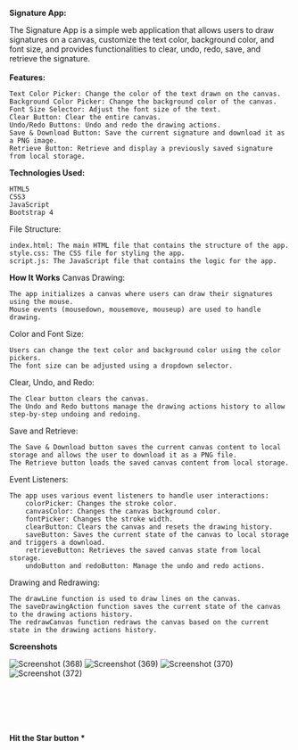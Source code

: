 **Signature App:**

The Signature App is a simple web application that allows users to draw signatures on a canvas, customize the text color, background color, and font size, and provides functionalities to clear, undo, redo, save, and retrieve the signature.
<br/>
<br/>
**Features:**

    Text Color Picker: Change the color of the text drawn on the canvas.
    Background Color Picker: Change the background color of the canvas.
    Font Size Selector: Adjust the font size of the text.
    Clear Button: Clear the entire canvas.
    Undo/Redo Buttons: Undo and redo the drawing actions.
    Save & Download Button: Save the current signature and download it as a PNG image.
    Retrieve Button: Retrieve and display a previously saved signature from local storage.

**Technologies Used:**

    HTML5
    CSS3
    JavaScript
    Bootstrap 4

File Structure:

    index.html: The main HTML file that contains the structure of the app.
    style.css: The CSS file for styling the app.
    script.js: The JavaScript file that contains the logic for the app.

**How It Works**
Canvas Drawing:

    The app initializes a canvas where users can draw their signatures using the mouse.
    Mouse events (mousedown, mousemove, mouseup) are used to handle drawing.

Color and Font Size:

    Users can change the text color and background color using the color pickers.
    The font size can be adjusted using a dropdown selector.

Clear, Undo, and Redo:

    The Clear button clears the canvas.
    The Undo and Redo buttons manage the drawing actions history to allow step-by-step undoing and redoing.

Save and Retrieve:

    The Save & Download button saves the current canvas content to local storage and allows the user to download it as a PNG file.
    The Retrieve button loads the saved canvas content from local storage.

Event Listeners:

    The app uses various event listeners to handle user interactions:
        colorPicker: Changes the stroke color.
        canvasColor: Changes the canvas background color.
        fontPicker: Changes the stroke width.
        clearButton: Clears the canvas and resets the drawing history.
        saveButton: Saves the current state of the canvas to local storage and triggers a download.
        retrieveButton: Retrieves the saved canvas state from local storage.
        undoButton and redoButton: Manage the undo and redo actions.

Drawing and Redrawing:

    The drawLine function is used to draw lines on the canvas.
    The saveDrawingAction function saves the current state of the canvas to the drawing actions history.
    The redrawCanvas function redraws the canvas based on the current state in the drawing actions history.

**Screenshots**


![Screenshot (368)](https://github.com/biradarrafeek/SignifyTool/assets/90768585/de07569c-c4dd-45b0-8e6c-68819100ddc3)
![Screenshot (369)](https://github.com/biradarrafeek/SignifyTool/assets/90768585/31027b97-582f-4e33-bb7c-9ce90a9598db)
![Screenshot (370)](https://github.com/biradarrafeek/SignifyTool/assets/90768585/b62ae2f1-e7b1-49b6-b1e7-91ea53ed5608)
![Screenshot (372)](https://github.com/biradarrafeek/SignifyTool/assets/90768585/8155dcc5-eea0-4a43-b9e0-cf73dd0d06a7)
<br/>
<br/>
<br/>
<br/>
<br/>
<br/>




<b> Hit the Star button * <b/> 

